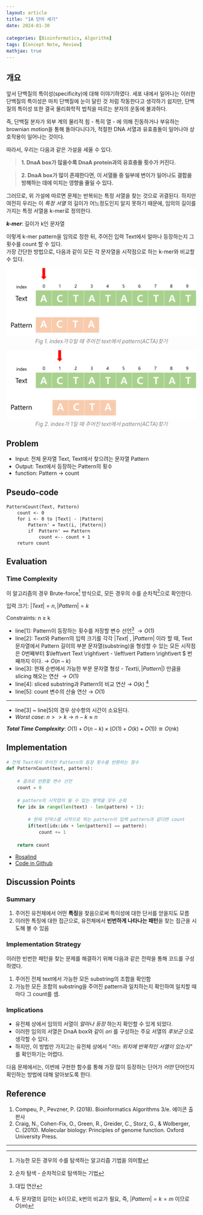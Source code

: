 ```yaml
---
layout: article
title: "1A 단어 세기"
date: 2024-01-30

categories: [Bioinformatics, Algorithm]
tags: [Concept Note, Review]
mathjax: true
---
```


## 개요
앞서 단백질의 특이성(specificity)에 대해 이야기하였다. 세포 내에서 일어나는 이러한 단백질의 특이성은 마치 단백질에 눈이 달린 것 처럼 작동한다고 생각하기 쉽지만, 단백질의 특이성 또한 결국 물리화학적 법칙을 따르는 분자의 운동에 불과하다.

즉, 단백질 분자가 외부 계의 물리적 힘 - 특히 열 - 에 의해 진동하거나 부유하는 brownian motion을 통해 돌아다니다가, 적절한 DNA 서열과 유효충돌이 일어나야 상호작용이 일어나는 것이다. 

따라서, 우리는 다음과 같은 가설을 세울 수 있다. 
> **1. DnaA box가 많을수록 DnaA protein과의 유효충돌 횟수가 커진다.**

> **2. DnaA box가 많이 존재한다면, 이 서열들 중 일부에 변이가 일어나도 결합을 방해하는 데에 미치는 영향을 줄일 수 있다.**

그러므로, 위 가설에 따르면 문제는 반복되는 특정 서열을 찾는 것으로 귀결된다.
하지만 여전히 우리는 이 *특정 서열* 의 길이가 어느정도인지 알지 못하기 때문에, 임의의 길이를 가지는 특정 서열을 k-mer로 정의한다.

 ***k-mer***: 길이가 k인 문자열

이렇게 k-mer pattern을 임의로 정한 뒤, 주어진 입력 Text에서 얼마나 등장하는지 그 횟수를 count 할 수 있다.  
가장 간단한 방법으로, 다음과 같이 모든 각 문자열을 시작점으로 하는 k-mer와 비교할 수 있다.
<p align="center" style="color: gray">
    <img src="/assets/images/contents/countPattern1.png">
    <br>
    <i>
        Fig 1. index가 0일 때 주어진 text에서 pattern(ACTA)찾기
    </i>
</p>

<p align="center" style="color: gray">
    <img src="/assets/images/contents/countPattern2.png">
    <br>
    <i>
        Fig 2. index가 1일 때 주어진 text에서 pattern(ACTA)찾기
    </i>
</p>


## Problem

- Input: 전체 문자열 Text, Text에서 찾으려는 문자열 Pattern
- Output: Text에서 등장하는 Pattern의 횟수
- function: Pattern $\to$ count



## Pseudo-code

```
PatternCount(Text, Pattern)
    count <- 0
    for i <- 0 to |Text| - |Pattern|
        Pattern' = Text(i, |Pattern|)
        if  Pattern' == Pattern
            count <-- count + 1
    return count
```



## Evaluation

### Time Complexity
 이 알고리즘의 경우 Brute-force[^1] 방식으로, 모든 경우의 수를 순차적[^2]으로 확인한다.

입력 크기: $\left\vert Text \right\vert = n, \left\vert Pattern \right\vert = k$​ 

$\text{Constraints: n ≥ k}$

- line[1]: Pattern이 등장하는 횟수를 저장할 변수 선언[^3] $\to O(1)$  
- line[2]: Text와 Pattern의 입력 크기를 각각 $\left\vert Text \right\vert$ , $\left\vert Pattern \right\vert$ 이라 할 때, Text 문자열에서 Pattern 길이의 부분 문자열(substring)을 형성할 수 있는 모든 시작점은 0번째부터 $\left\vert Text \right\vert - \left\vert Pattern \right\vert $ 번째까지 이다. → $O(n-k)$  
- line[3]: 현재 순번에서 가능한 부분 문자열 형성 - $Text(i, \left\vert Pattern \right\vert)$ 만큼을 slicing 해오는 연산 $\to O(1)$
- line[4]: sliced substring과 Pattern의 비교 연산 →  $O(k)$ [^4]
- line[5]: count 변수의 산술 연산  →  $O(1)$

---

- line[3] ~ line[5]의 경우 상수항의 시간이 소요된다.
- *Worst case*: $n >> k \to n-k \approx n$

***Total Time Complexity***: $O(1) + O(n-k) \times (O(1)+O(k)+O(1)) \approxeq O(nk)$



## Implementation

```python
# 전체 Text에서 주어진 Pattern의 등장 횟수를 반환하는 함수
def PatternCount(text, pattern):
    
    # 결과로 반환할 변수 선언
    count = 0

    # pattern의 시작점이 될 수 있는 영역을 모두 순회
    for idx in range(len(text) - len(pattern) + 1):
        
        # 현재 인덱스를 시작으로 하는 pattern이 입력 pattern과 같다면 count
        if(text[idx:idx + len(pattern)] == pattern):
            count += 1
            
    return count
```
- [Rosalind](https://rosalind.info/problems/ba1a/)
- [Code in Github](https://github.com/mulatta/Bioinforamtics-Algorithm-practice/blob/main/Chapter%201/PatternInText.py)



## Discussion Points

### Summary

1.   주어진 유전체에서 어떤 **특징**을 찾음으로써 특이성에 대한 단서를 얻을지도 모름
2.   이러한 특징에 대한 접근으로, 유전체에서 **빈번하게 나타나는 패턴**을 찾는 접근을 시도해 볼 수 있음



### Implementation Strategy

이러한 빈번한 패턴을 찾는 문제를 해결하기 위해 다음과 같은 전략을 통해 코드를 구성하였다.

1.   주어진 전체 text에서 가능한 모든 substring의 조합을 확인함
2.   가능한 모든 조합의 substring을 주어진  pattern과 일치하는지 확인하여 일치할 때마다 그 count를 셈.



### Implications

-   유전체 상에서 임의의 서열이 *얼마나 등장* 하는지 확인할 수 있게 되었다. 
-   이러한 임의의 서열은 DnaA box와 같이 *ori* 를 구성하는 주요 서열의 *후보군* 으로 생각할 수 있다.
-   하지만, 이 방법만 가지고는 유전체 상에서 *"어느 위치에 반복적인 서열이 있는지"* 를 확인하기는 어렵다.



다음 문제에서는, 이번에 구현한 함수를 통해 가장 많이 등장하는 단어가 *어떤* 단어인지 확인하는 방법에 대해 알아보도록 한다.



## Reference

1. Compeu, P., Pevzner, P. (2018). Bioinformatics Algorithms 3/e. 에이콘 출판사
2. Craig, N., Cohen-Fix, O., Green, R., Greider, C., Storz, G., & Wolberger, C. (2010). Molecular biology: Principles of genome function. Oxford University Press.

---
[^1]: 가능한 모든 경우의 수를 탐색하는 알고리즘 기법을 의미함  
[^2]: 순차 탐색 - 순차적으로 탐색하는 기법  
[^3]: 대입 연산
[^4]: 두 문자열의 길이는 k이므로, k번의 비교가 필요, 즉, $\left\vert Pattern \right\vert = k = m$ 이므로 $O(m)$